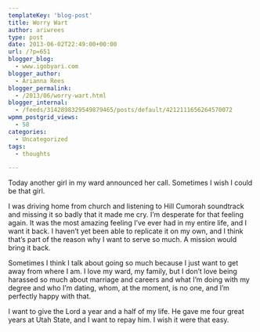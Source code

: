 ```yaml
---
templateKey: 'blog-post'
title: Worry Wart
author: ariwrees
type: post
date: 2013-06-02T22:49:00+00:00
url: /?p=651
blogger_blog:
  - www.igobyari.com
blogger_author:
  - Arianna Rees
blogger_permalink:
  - /2013/06/worry-wart.html
blogger_internal:
  - /feeds/3142898329549879465/posts/default/4212111656264570072
wpmm_postgrid_views:
  - 58
categories:
  - Uncategorized
tags:
  - thoughts

---
```

<div dir="ltr" style="text-align: left;">
  Today another girl in my ward announced her call. Sometimes I wish I could be that girl.</p> 
  
  <p>
    I was driving home from church and listening to Hill Cumorah soundtrack and missing it so badly that it made me cry. I&#8217;m desperate for that feeling again. It was the most amazing feeling I&#8217;ve ever had in my entire life, and I want it back. I haven&#8217;t yet been able to replicate it on my own, and I think that&#8217;s part of the reason why I want to serve so much. A mission would bring it back.
  </p>
  
  <p>
    Sometimes I think I talk about going so much because I just want to get away from where I am. I love my ward, my family, but I don&#8217;t love being harassed so much about marriage and careers and what I&#8217;m doing with my degree and who I&#8217;m dating, whom, at the moment, is no one, and I&#8217;m perfectly happy with that.
  </p>
  
  <p>
    I want to give the Lord a year and a half of my life. He gave me four great years at Utah State, and I want to repay him. I wish it were that easy.
  </p>
  
  <p>
    </div>